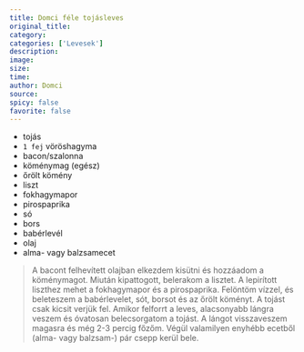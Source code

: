 ```yaml
---
title: Domci féle tojásleves
original_title: 
category: 
categories: ['Levesek']
description: 
image: 
size: 
time: 
author: Domci
source: 
spicy: false
favorite: false
---
```


* tojás
* `1 fej` vöröshagyma
* bacon/szalonna
* köménymag (egész)
* őrölt kömény
* liszt
* fokhagymapor
* pirospaprika
* só
* bors
* babérlevél
* olaj
* alma- vagy balzsamecet

>A bacont felhevített olajban elkezdem kisütni és hozzáadom a köménymagot. Miután kipattogott, belerakom a lisztet. A lepirított liszthez mehet a fokhagymapor és a pirospaprika. Felöntöm vízzel, és beleteszem a babérlevelet, sót, borsot és az őrölt köményt. A tojást csak kicsit verjük fel. Amikor felforrt a leves, alacsonyabb lángra veszem és óvatosan belecsorgatom a tojást. A lángot visszaveszem magasra és még 2-3 percig főzőm. Végül valamilyen enyhébb ecetből (alma- vagy balzsam-) pár csepp kerül bele.
